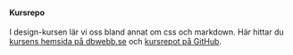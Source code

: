 #### Kursrepo

I design-kursen lär vi oss bland annat om css och markdown. Här hittar du [kursens hemsida på dbwebb.se](https://dbwebb.se/kurser/design-v2) och [kursrepot på GitHub](https://github.com/dbwebb-se/website/tree/master/content/kurser/design-v2).
